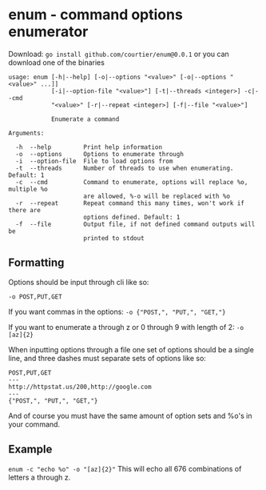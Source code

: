 # enum - command options enumerator

Download: `go install github.com/courtier/enum@0.0.1` or you can download one of the binaries

```
usage: enum [-h|--help] [-o|--options "<value>" [-o|--options "<value>" ...]]
            [-i|--option-file "<value>"] [-t|--threads <integer>] -c|--cmd
            "<value>" [-r|--repeat <integer>] [-f|--file "<value>"]

            Enumerate a command

Arguments:

  -h  --help         Print help information
  -o  --options      Options to enumerate through
  -i  --option-file  File to load options from
  -t  --threads      Number of threads to use when enumerating. Default: 1
  -c  --cmd          Command to enumerate, options will replace %o, multiple %o
                     are allowed, %-o will be replaced with %o
  -r  --repeat       Repeat command this many times, won't work if there are
                     options defined. Default: 1
  -f  --file         Output file, if not defined command outputs will be
                     printed to stdout
```

## Formatting
Options should be input through cli like so:

`-o POST,PUT,GET`

If you want commas in the options: `-o {"POST,", "PUT,", "GET,"}`

If you want to enumerate a through z or 0 through 9 with length of 2: `-o [az]{2}`

When inputting options through a file one set of options should be a single line, and three dashes must separate sets of options like so:
```
POST,PUT,GET
---
http://httpstat.us/200,http://google.com
---
{"POST,", "PUT,", "GET,"}
```
And of course you must have the same amount of option sets and %o's in your command.

## Example
`enum -c "echo %o" -o "[az]{2}"`
This will echo all 676 combinations of letters a through z.